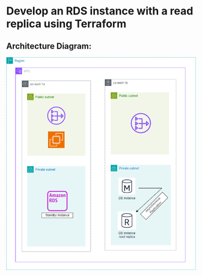 # Develop an RDS instance with a read replica using Terraform

## Architecture Diagram:
![Architecture Diagram](ec2_rds_replica.drawio.png)